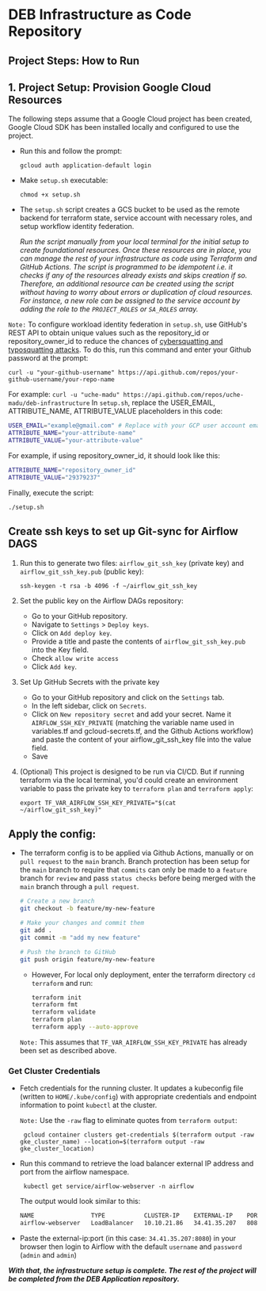 
# DEB Infrastructure as Code Repository

## Project Steps: How to Run
## 1. Project Setup: Provision Google Cloud Resources

The following steps assume that a Google Cloud project has been created, Google Cloud SDK has been installed locally and configured to use the project.

* Run this and follow the prompt:
    ```
    gcloud auth application-default login
    ``` 

* Make `setup.sh` executable: 
    ```
    chmod +x setup.sh
    ```
* The `setup.sh` script creates a GCS bucket to be used as the remote backend for terraform state, service account with necessary roles, and setup workflow identity federation. 
    
    *Run the script manually from your local terminal for the initial setup to create foundational resources. Once these resources are in place, you can manage the rest of your infrastructure as code using Terraform and GitHub Actions. The script is programmed to be idempotent i.e. it checks if any of the resources already exists and skips creation if so. Therefore, an additional resource can be created using the script without having to worry about errors or duplication of cloud resources. For instance, a new role can be assigned to the service account by adding the role to the `PROJECT_ROLES` or `SA_ROLES` array.*

`Note:` To configure workload identity federation in `setup.sh`, use GitHub's REST API to obtain unique values such as the repository_id or repository_owner_id to reduce the chances of [cybersquatting and typosquatting attacks](https://cloud.google.com/iam/docs/workload-identity-federation-with-deployment-pipelines#:~:text=Caution%3A%20There,your%20GitHub%20organization.). To do this, run this command and enter your Github password at the prompt: 

```
curl -u "your-github-username" https://api.github.com/repos/your-github-username/your-repo-name
```
For example:
    ```
    curl -u "uche-madu" https://api.github.com/repos/uche-madu/deb-infrastructure
    ```
In `setup.sh`, replace the USER_EMAIL, ATTRIBUTE_NAME, ATTRIBUTE_VALUE placeholders in this code:

```bash
USER_EMAIL="example@gmail.com" # Replace with your GCP user account email
ATTRIBUTE_NAME="your-attribute-name"
ATTRIBUTE_VALUE="your-attribute-value"
```
For example, if using repository_owner_id, it should look like this:
```bash
ATTRIBUTE_NAME="repository_owner_id"
ATTRIBUTE_VALUE="29379237"
```
Finally, execute the script:
```
./setup.sh
```

## Create ssh keys to set up Git-sync for Airflow DAGS
1. Run this to generate two files: `airflow_git_ssh_key` (private key) and `airflow_git_ssh_key.pub` (public key):
   ```
   ssh-keygen -t rsa -b 4096 -f ~/airflow_git_ssh_key
   ```

2. Set the public key on the Airflow DAGs repository:
    - Go to your GitHub repository.
    - Navigate to `Settings` > `Deploy keys`.
    - Click on `Add deploy key`.
    - Provide a title and paste the contents of `airflow_git_ssh_key.pub` into the Key field.
    - Check `allow write access`
    - Click `Add key`.

3. Set Up GitHub Secrets with the private key
    - Go to your GitHub repository and click on the `Settings` tab.
    - In the left sidebar, click on `Secrets`.
    - Click on `New repository secret` and add your secret. Name it `AIRFLOW_SSH_KEY_PRIVATE` (matching the variable name used in variables.tf and gcloud-secrets.tf, and the Github Actions workflow) and paste the content of your airflow_git_ssh_key file into the value field.
    - Save

4. (Optional) This project is designed to be run via CI/CD. But if running terraform via the local terminal, you'd could create an environment variable to pass the private key to `terraform plan` and `terraform apply`:
    ```
    export TF_VAR_AIRFLOW_SSH_KEY_PRIVATE="$(cat ~/airflow_git_ssh_key)"
    ```

## Apply the config:
* The terraform config is to be applied via Github Actions, manually or on `pull request` to the `main` branch. Branch protection has been setup for the `main` branch to require that `commits` can only be made to a `feature` branch for `review` and pass `status checks` before being merged with the `main` branch through a `pull request`.

    ```bash
    # Create a new branch
    git checkout -b feature/my-new-feature

    # Make your changes and commit them
    git add .
    git commit -m "add my new feature"

    # Push the branch to GitHub
    git push origin feature/my-new-feature
    ```
    * However, For local only deployment, enter the terraform directory `cd terraform` and run: 
        ```bash
        terraform init
        terraform fmt
        terraform validate
        terraform plan
        terraform apply --auto-approve
        ```
    `Note:` This assumes that `TF_VAR_AIRFLOW_SSH_KEY_PRIVATE` has already been set as described above.
    
### Get Cluster Credentials
* Fetch credentials for the running cluster. It updates a kubeconfig file (written to `HOME/.kube/config`) with appropriate credentials and endpoint information to point `kubectl` at the cluster.

    `Note:` Use the `-raw` flag to eliminate quotes from `terraform output`:
    
    ```
     gcloud container clusters get-credentials $(terraform output -raw gke_cluster_name) --location=$(terraform output -raw gke_cluster_location)
     ```

* Run this command to retrieve the load balancer external IP address and port from the airflow namespace.
    ```
     kubectl get service/airflow-webserver -n airflow
    ```
  The output would look similar to this:

    ```bash
    NAME                TYPE           CLUSTER-IP    EXTERNAL-IP    PORT(S)          AGE
    airflow-webserver   LoadBalancer   10.10.21.86   34.41.35.207   8080:32182/TCP   60m
    ```
* Paste the external-ip:port (in this case: `34.41.35.207:8080`) in your browser then login to Airflow with the default `username` and `password` (`admin` and `admin`)

***With that, the infrastructure setup is complete. The rest of the project will be completed from the DEB Application repository.***

  
